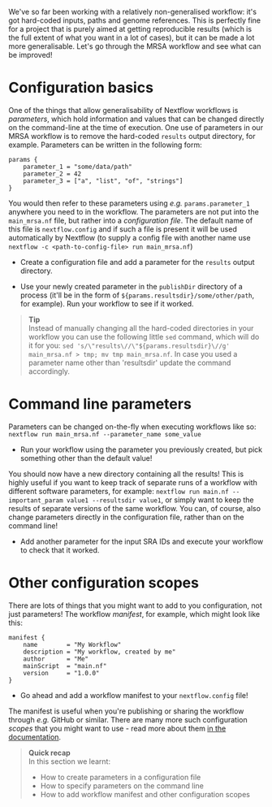 We've so far been working with a relatively non-generalised workflow: it's got
hard-coded inputs, paths and genome references. This is perfectly fine for a
project that is purely aimed at getting reproducible results (which is the full
extent of what you want in a lot of cases), but it can be made a lot more
generalisable. Let's go through the MRSA workflow and see what can be improved!

# Configuration basics

One of the things that allow generalisability of Nextflow workflows is
*parameters*, which hold information and values that can be changed directly on
the command-line at the time of execution. One use of parameters in our MRSA
workflow is to remove the hard-coded `results` output directory, for example.
Parameters can be written in the following form:

```nextflow
params {
    parameter_1 = "some/data/path"
    parameter_2 = 42
    parameter_3 = ["a", "list", "of", "strings"]
}
```

You would then refer to these parameters using *e.g.* `params.parameter_1`
anywhere you need to in the workflow. The parameters are not put into the
`main_mrsa.nf` file, but rather into a *configuration file*. The default name of this
file is `nextflow.config` and if such a file is present it will be used 
automatically by Nextflow (to supply a config file with another name use 
`nextflow -c <path-to-config-file> run main_mrsa.nf`)

* Create a configuration file and add a parameter for the `results` output
  directory.

* Use your newly created parameter in the `publishDir` directory of a process
  (it'll be in the form of `${params.resultsdir}/some/other/path`, for example).
  Run your workflow to see if it worked.

> **Tip** <br>
> Instead of manually changing all the hard-coded directories in your
> workflow you can use the following little `sed` command, which will do it for
> you: `sed 's/\"results\//\"${params.resultsdir}\//g' main_mrsa.nf > tmp; mv tmp
> main_mrsa.nf`. In case you used a parameter name other than 'resultsdir' update the 
> command accordingly.

# Command line parameters

Parameters can be changed on-the-fly when executing workflows like so: `nextflow
run main_mrsa.nf --parameter_name some_value`

* Run your workflow using the parameter you previously created, but pick
  something other than the default value!

You should now have a new directory containing all the results! This is highly
useful if you want to keep track of separate runs of a workflow with different
software parameters, for example: `nextflow run main.nf --important_param value1
--resultsdir value1`, or simply want to keep the results of separate versions of
the same workflow. You can, of course, also change parameters directly in the
configuration file, rather than on the command line!

* Add another parameter for the input SRA IDs and execute your workflow to check
  that it worked.

# Other configuration scopes

There are lots of things that you might want to add to you configuration, not
just parameters! The workflow *manifest*, for example, which might look like
this:

```nextflow
manifest {
    name        = "My Workflow"
    description = "My workflow, created by me"
    author      = "Me"
    mainScript  = "main.nf"
    version     = "1.0.0"
}
```

* Go ahead and add a workflow manifest to your `nextflow.config` file!

The manifest is useful when you're publishing or sharing the workflow through
*e.g.* GitHub or similar. There are many more such configuration *scopes* that
you might want to use - read more about them [in the documentation](https://www.nextflow.io/docs/latest/config.html#config-scopes).

> **Quick recap** <br>
> In this section we learnt:
>
> * How to create parameters in a configuration file
> * How to specify parameters on the command line
> * How to add  workflow manifest and other configuration scopes
